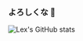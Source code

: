 ### よろしくな 👋
![Lex's GitHub stats](https://github-readme-stats.vercel.app/api?username=LexingtonWhalen&show_icons=true&theme=tokyonight)


